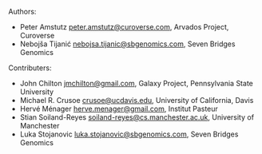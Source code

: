 Authors:

* Peter Amstutz <peter.amstutz@curoverse.com>, Arvados Project, Curoverse
* Nebojša Tijanić <nebojsa.tijanic@sbgenomics.com>, Seven Bridges Genomics

Contributers:

* John Chilton <jmchilton@gmail.com>, Galaxy Project, Pennsylvania State University
* Michael R. Crusoe <crusoe@ucdavis.edu>, University of California, Davis
* Hervé Ménager <herve.menager@gmail.com>, Institut Pasteur
* Stian Soiland-Reyes [soiland-reyes@cs.manchester.ac.uk](mailto:soiland-reyes@cs.manchester.ac.uk), University of Manchester
* Luka Stojanovic <luka.stojanovic@sbgenomics.com>, Seven Bridges Genomics
